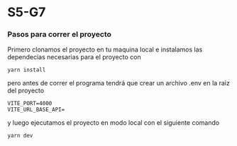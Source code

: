 # S5-G7

### Pasos para correr el proyecto 

Primero clonamos el proyecto en tu maquina local e instalamos las dependecias necesarias para el proyecto con

```
yarn install
```

pero antes de correr el programa tendrá que crear un archivo .env en la raiz del proyecto

```
VITE_PORT=4000
VITE_URL_BASE_API=
```

y luego ejecutamos el proyecto en modo local con el siguiente comando

```
yarn dev
```


